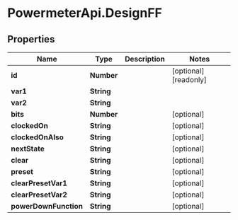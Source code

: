 # PowermeterApi.DesignFF

## Properties

Name | Type | Description | Notes
------------ | ------------- | ------------- | -------------
**id** | **Number** |  | [optional] [readonly] 
**var1** | **String** |  | 
**var2** | **String** |  | 
**bits** | **Number** |  | [optional] 
**clockedOn** | **String** |  | [optional] 
**clockedOnAlso** | **String** |  | [optional] 
**nextState** | **String** |  | [optional] 
**clear** | **String** |  | [optional] 
**preset** | **String** |  | [optional] 
**clearPresetVar1** | **String** |  | [optional] 
**clearPresetVar2** | **String** |  | [optional] 
**powerDownFunction** | **String** |  | [optional] 


